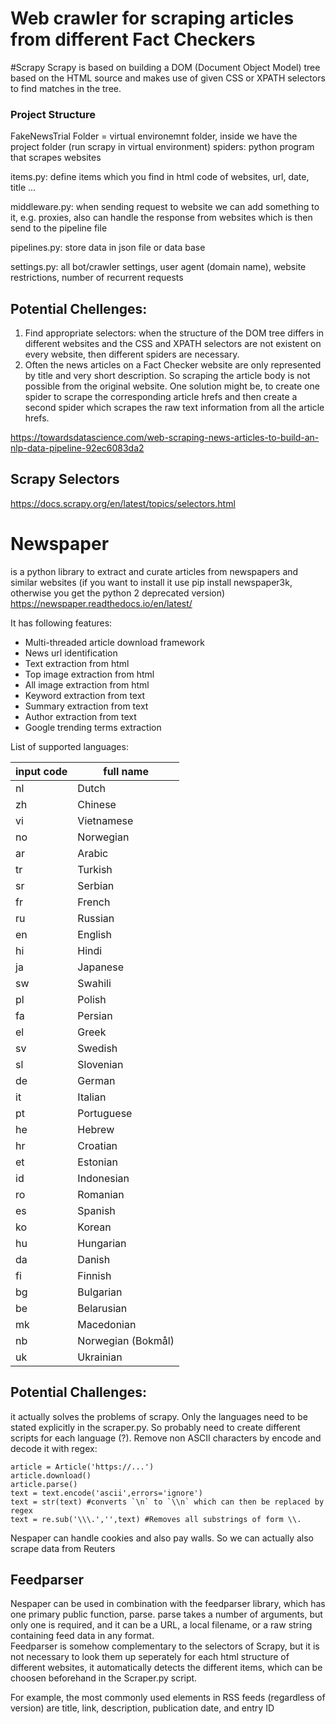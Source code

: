 # Web crawler for scraping articles from different Fact Checkers

#Scrapy
Scrapy is based on building a DOM (Document Object Model) tree based on the HTML source and makes use of given CSS or XPATH selectors to find matches in the tree.
### Project Structure

FakeNewsTrial Folder = virtual environemnt folder, inside we have the project folder (run scrapy in virtual environment)
spiders: python program that scrapes websites 

items.py: define items which you find in html code of websites, url, date, title ...

middleware.py: when sending request to website we can add something to it, e.g. proxies, also can handle the response from websites which is then send to the pipeline file

pipelines.py: store data in json file or data base

settings.py: all bot/crawler settings, user agent (domain name), website restrictions, number of recurrent requests

## Potential Chellenges:
1. Find appropriate selectors: when the structure of the DOM tree differs in different websites and the CSS and XPATH selectors are not existent on every website, then different spiders are necessary.
2. Often the news articles on a Fact Checker website are only represented by title and very short description. So scraping the article body is not possible from the original website. One solution might be, to create one spider to scrape the corresponding article hrefs and then create a second spider which scrapes the raw text information from all the article hrefs.

https://towardsdatascience.com/web-scraping-news-articles-to-build-an-nlp-data-pipeline-92ec6083da2

## Scrapy Selectors
https://docs.scrapy.org/en/latest/topics/selectors.html 


# Newspaper 
is a python library to extract and curate articles from newspapers and similar websites
(if you want to install it use pip install newspaper3k, otherwise you get the python 2 deprecated version)
https://newspaper.readthedocs.io/en/latest/ 

It has following features: 

 - Multi-threaded article download framework
 - News url identification
 - Text extraction from html
 - Top image extraction from html
 - All image extraction from html
 - Keyword extraction from text
 - Summary extraction from text
 - Author extraction from text
 - Google trending terms extraction

List of supported languages: 

| input code   | full name |
| ------------- | ------------- |
| nl  | Dutch  |
| zh  | Chinese |
| vi  | Vietnamese |
| no  | Norwegian |
| ar  | Arabic  |
| tr  | Turkish |
| sr  | Serbian |
| fr  | French |
| ru  | Russian  |
| en  | English |
| hi  | Hindi  |
| ja  | Japanese |
| sw  | Swahili  |
| pl  | Polish |
| fa  | Persian  |
| el  | Greek |
| sv  | Swedish |
| sl  | Slovenian |              
| de  | German |                           
| it  | Italian |                           
| pt  | Portuguese |                          
| he  | Hebrew |                           
| hr  | Croatian |                         
| et  | Estonian |                           
| id  | Indonesian |                          
| ro  | Romanian |                           
| es  | Spanish |                          
| ko  | Korean |                           
| hu  | Hungarian |                         
| da  | Danish |                           
| fi  | Finnish |                          
| bg  | Bulgarian |                           
| be  | Belarusian |  
| mk  | Macedonian |                           
| nb  | Norwegian (Bokmål) |                         
| uk  | Ukrainian |                           
                        
                    
 ## Potential Challenges: 
 
 it actually solves the problems of scrapy. Only the languages need to be stated explicitly in the scraper.py. So probably need to create different scripts for each language (?).
 Remove non ASCII characters by encode and decode it with regex: 

```
article = Article('https://...')
article.download()
article.parse()
text = text.encode('ascii',errors='ignore')
text = str(text) #converts `\n` to `\\n` which can then be replaced by regex
text = re.sub('\\\.','',text) #Removes all substrings of form \\.
```

 
Nespaper can handle cookies and also pay walls. So we can actually also scrape data from Reuters
 ## Feedparser                  
 Nespaper can be used in combination with the feedparser library, which has one primary public function, parse. parse takes a number of arguments, but only one is required, and it can be a URL, a local filename, or a raw string containing feed data in any format.       
 Feedparser is somehow complementary to the selectors of Scrapy, but it is not necessary to look them up seperately for each html structure of different websites, it automatically detects the different items, which can be choosen beforehand in the Scraper.py script. 
 
 For example, the most commonly used elements in RSS feeds (regardless of version) are title, link, description, publication date, and entry ID                   
                        
                        

